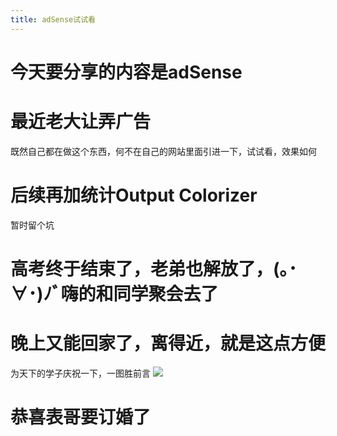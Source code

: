 ```yaml
---
title: adSense试试看
---
```


# 今天要分享的内容是adSense
<!-- more --> 

# 最近老大让弄广告
既然自己都在做这个东西，何不在自己的网站里面引进一下，试试看，效果如何

# 后续再加统计Output Colorizer
暂时留个坑

# 高考终于结束了，老弟也解放了，(｡･∀･)ﾉﾞ嗨的和同学聚会去了

# 晚上又能回家了，离得近，就是这点方便

为天下的学子庆祝一下，一图胜前言
![](http://img1.gtimg.com/gamezone/pics/hv1/56/203/1857/120803246.jpg)

# 恭喜表哥要订婚了
